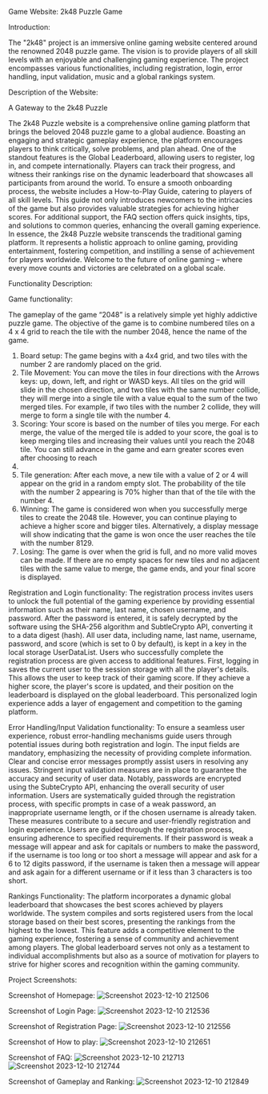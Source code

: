  Game Website: 2k48 Puzzle Game

Introduction:

The "2k48" project is an immersive online gaming website centered around the 
renowned 2048 puzzle game. The vision is to provide players of all skill levels with an 
enjoyable and challenging gaming experience. The project encompasses various 
functionalities, including registration, login, error handling, input validation, music and 
a global rankings system.

Description of the Website:

A Gateway to the 2k48 Puzzle

The 2k48 Puzzle website is a comprehensive online gaming platform that brings the 
beloved 2048 puzzle game to a global audience. Boasting an engaging and strategic 
gameplay experience, the platform encourages players to think critically, solve 
problems, and plan ahead. One of the standout features is the Global Leaderboard, 
allowing users to register, log in, and compete internationally. Players can track their 
progress, and witness their rankings rise on the dynamic leaderboard that showcases 
all participants from around the world.
To ensure a smooth onboarding process, the website includes a How-to-Play Guide, 
catering to players of all skill levels. This guide not only introduces newcomers to the 
intricacies of the game but also provides valuable strategies for achieving higher 
scores. For additional support, the FAQ section offers quick insights, tips, and solutions 
to common queries, enhancing the overall gaming experience.
In essence, the 2k48 Puzzle website transcends the traditional gaming platform. It 
represents a holistic approach to online gaming, providing entertainment, fostering 
competition, and instilling a sense of achievement for players worldwide. Welcome to 
the future of online gaming – where every move counts and victories are celebrated 
on a global scale.

Functionality Description:

Game functionality:

The gameplay of the game “2048” is a relatively simple yet highly addictive puzzle 
game. The objective of the game is to combine numbered tiles on a 4 x 4 grid to reach 
the tile with the number 2048, hence the name of the game.

1. Board setup: The game begins with a 4x4 grid, and two tiles with the number 
2 are randomly placed on the grid.
2. Tile Movement: You can move the tiles in four directions with the Arrows keys: 
up, down, left, and right or WASD keys. All tiles on the grid will slide in the 
chosen direction, and two tiles with the same number collide, they will merge 
into a single tile with a value equal to the sum of the two merged tiles. For 
example, if two tiles with the number 2 collide, they will merge to form a single 
tile with the number 4.
3. Scoring: Your score is based on the number of tiles you merge. For each merge, 
the value of the merged tile is added to your score, the goal is to keep merging 
tiles and increasing their values until you reach the 2048 tile. You can still 
advance in the game and earn greater scores even after choosing to reach 
2048.
4. Tile generation: After each move, a new tile with a value of 2 or 4 will appear 
on the grid in a random empty slot. The probability of the tile with the number 
2 appearing is 70% higher than that of the tile with the number 4.
5. Winning: The game is considered won when you successfully merge tiles to 
create the 2048 tile. However, you can continue playing to achieve a higher 
score and bigger tiles. Alternatively, a display message will show indicating that 
the game is won once the user reaches the tile with the number 8129.
6. Losing: The game is over when the grid is full, and no more valid moves can be 
made. If there are no empty spaces for new tiles and no adjacent tiles with the 
same value to merge, the game ends, and your final score is displayed.

Registration and Login functionality:
The registration process invites users to unlock the full potential of the gaming 
experience by providing essential information such as their name, last name, chosen 
username, and password. After the password is entered, it is safely decrypted by the 
software using the SHA-256 algorithm and SubtleCrypto API, converting it to a data 
digest (hash). All user data, including name, last name, username, password, and score 
(which is set to 0 by default), is kept in a key in the local storage UserDataList. Users 
who successfully complete the registration process are given access to additional 
features. First, logging in saves the current user to the session storage with all the 
player's details. This allows the user to keep track of their gaming score. If they achieve 
a higher score, the player's score is updated, and their position on the leaderboard is 
displayed on the global leaderboard. This personalized login experience adds a layer 
of engagement and competition to the gaming platform.

Error Handling/Input Validation functionality:
To ensure a seamless user experience, robust error-handling mechanisms guide users 
through potential issues during both registration and login. The input fields are 
mandatory, emphasizing the necessity of providing complete information. Clear and 
concise error messages promptly assist users in resolving any issues. Stringent input 
validation measures are in place to guarantee the accuracy and security of user data. 
Notably, passwords are encrypted using the SubteCrypto API, enhancing the overall 
security of user information. Users are systematically guided through the registration 
process, with specific prompts in case of a weak password, an inappropriate username 
length, or if the chosen username is already taken. These measures contribute to a 
secure and user-friendly registration and login experience. Users are guided through 
the registration process, ensuring adherence to specified requirements. If their 
password is weak a message will appear and ask for capitals or numbers to make the 
password, if the username is too long or too short a message will appear and ask for 
a 6 to 12 digits password, if the username is taken then a message will appear and ask 
again for a different username or if it less than 3 characters is too short.

Rankings Functionality:
The platform incorporates a dynamic global leaderboard that showcases the best 
scores achieved by players worldwide. The system compiles and sorts registered users 
from the local storage based on their best scores, presenting the rankings from the 
highest to the lowest. This feature adds a competitive element to the gaming 
experience, fostering a sense of community and achievement among players. The 
global leaderboard serves not only as a testament to individual accomplishments but 
also as a source of motivation for players to strive for higher scores and recognition 
within the gaming community.

Project Screenshots:

Screenshot of Homepage:
![Screenshot 2023-12-10 212506](https://github.com/SadikHyseni/2k48-game/assets/122787525/f62c17b0-1234-425c-8670-bcdb9ff1c8fa)

Screenshot of Login Page: 
![Screenshot 2023-12-10 212536](https://github.com/SadikHyseni/2k48-game/assets/122787525/89b6f90b-863f-4369-a749-431da2db0e69)

Screenshot of Registration Page:
![Screenshot 2023-12-10 212556](https://github.com/SadikHyseni/2k48-game/assets/122787525/6d4afc41-551a-475b-98b8-20abdcc72222)

Screenshot of How to play:
![Screenshot 2023-12-10 212651](https://github.com/SadikHyseni/2k48-game/assets/122787525/f90f1563-c1e6-42d8-863d-230ad506c0fc)

Screenshot of FAQ:
![Screenshot 2023-12-10 212713](https://github.com/SadikHyseni/2k48-game/assets/122787525/8f20699c-cbb7-4434-8929-db36bdaf47dd)
![Screenshot 2023-12-10 212744](https://github.com/SadikHyseni/2k48-game/assets/122787525/aa00788a-197c-463f-bbf8-00593c0f42a3)

Screenshot of Gameplay and Ranking:
![Screenshot 2023-12-10 212849](https://github.com/SadikHyseni/2k48-game/assets/122787525/f8d500e8-8ba0-423f-9501-c6975e6cd472)
